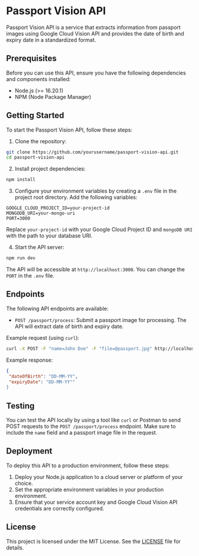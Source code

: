 # Passport Vision API

Passport Vision API is a service that extracts information from passport images using Google Cloud Vision API and provides the date of birth and expiry date in a standardized format.

## Prerequisites

Before you can use this API, ensure you have the following dependencies and components installed:

- Node.js (>= 16.20.1)
- NPM (Node Package Manager)

## Getting Started

To start the Passport Vision API, follow these steps:

1. Clone the repository:

```bash
git clone https://github.com/yourusername/passport-vision-api.git
cd passport-vision-api
```

2. Install project dependencies:

```bash
npm install
```

3. Configure your environment variables by creating a `.env` file in the project root directory. Add the following variables:

```dotenv
GOOGLE_CLOUD_PROJECT_ID=your-project-id
MONGODB_URI=your-mongo-uri
PORT=3000
```

Replace `your-project-id` with your Google Cloud Project ID and `mongoDB URI` with the path to your database URI.

4. Start the API server:

```bash
npm run dev
```

The API will be accessible at `http://localhost:3000`. You can change the `PORT` in the `.env` file.

## Endpoints

The following API endpoints are available:

- `POST /passport/process`: Submit a passport image for processing. The API will extract date of birth and expiry date.

Example request (using `curl`):

```bash
curl -X POST -F "name=John Doe" -F "file=@passport.jpg" http://localhost:3000/passport/process
```

Example response:

```json
{
 "dateOfBirth": "DD-MM-YY",
 "expiryDate": "DD-MM-YY""
}
```

## Testing

You can test the API locally by using a tool like `curl` or Postman to send POST requests to the `POST /passport/process` endpoint. Make sure to include the `name` field and a passport image file in the request.

## Deployment

To deploy this API to a production environment, follow these steps:

1. Deploy your Node.js application to a cloud server or platform of your choice.
2. Set the appropriate environment variables in your production environment.
3. Ensure that your service account key and Google Cloud Vision API credentials are correctly configured.

## License

This project is licensed under the MIT License. See the [LICENSE](LICENSE) file for details.
